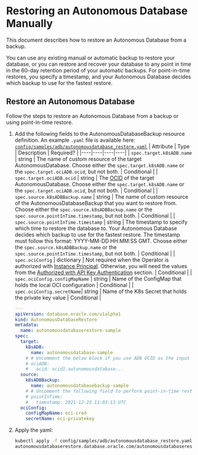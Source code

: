# Restoring an Autonomous Database Manually

This document describes how to restore an Autonomous Database from a backup.

You can use any existing manual or automatic backup to restore your database, or you can restore and recover your database to any point in time in the 60-day retention period of your automatic backups. For point-in-time restores, you specify a timestamp, and your Autonomous Database decides which backup to use for the fastest restore.

## Restore an Autonomous Database

Follow the steps to restore an Autonomous Database from a backup or using point-in-time restore.

1. Add the following fields to the AutonomousDatabaseBackup resource definition. An example `.yaml` file is available here: [`config/samples/adb/autonomousdatabase_restore.yaml`](./../../config/samples/adb/autonomousdatabase_restore.yaml)
    | Attribute | Type | Description | Required? |
    |----|----|----|----|
    | `spec.target.k8sADB.name` | string | The name of custom resource of the target AutonomousDatabase. Choose either the `spec.target.k8sADB.name` or the `spec.target.ociADB.ocid`, but not both. | Conditional |
    | `spec.target.ociADB.ocid` | string | The [OCID](https://docs.cloud.oracle.com/Content/General/Concepts/identifiers.htm) of the target AutonomousDatabase. Choose either the `spec.target.k8sADB.name` or the `spec.target.ociADB.ocid`, but not both. | Conditional |
    | `spec.source.k8sADBBackup.name` | string | The name of custom resource of the AutonomousDatabaseBackup that you want to restore from. Choose either the `spec.source.k8sADBBackup.name` or the `spec.source.pointInTime.timestamp`, but not both. | Conditional |
    | `spec.source.pointInTime.timestamp` | string | The timestamp to specify which time to restore the database to. Your Autonomous Database decides which backup to use for the fastest restore. The timestamp must follow this format: YYYY-MM-DD HH:MM:SS GMT. Choose either the `spec.source.k8sADBBackup.name` or the `spec.source.pointInTime.timestamp`, but not both. | Conditional |
    | `spec.ociConfig` | dictionary | Not required when the Operator is authorized with [Instance Principal](./ADB_PREREQUISITES.md#authorized-with-instance-principal). Otherwise, you will need the values from the [Authorized with API Key Authentication](./ADB_PREREQUISITES.md#authorized-with-api-key-authentication) section. | Conditional |
    | `spec.ociConfig.configMapName` | string | Name of the ConfigMap that holds the local OCI configuration | Conditional |
    | `spec.ociConfig.secretName`| string | Name of the K8s Secret that holds the private key value | Conditional |

    ```yaml
    ---
    apiVersion: database.oracle.com/v1alpha1
    kind: AutonomousDatabaseRestore
    metadata:
      name: autonomousdatabaserestore-sample
    spec:
      target:
        k8sADB:
          name: autonomousdatabase-sample
        # # Uncomment the below block if you use ADB OCID as the input of the target ADB
        # ociADB:
        #   ocid: ocid1.autonomousdatabase...
      source:
        k8sADBBackup: 
          name: autonomousdatabasebackup-sample
        # # Uncomment the following field to perform point-in-time restore
        # pointInTime: 
        #   timestamp: 2021-12-23 11:03:13 UTC
      ociConfig:
        configMapName: oci-cred
        secretName: oci-privatekey
    ```

2. Apply the yaml:

    ```sh
    kubectl apply -f config/samples/adb/autonomousdatabase_restore.yaml
    autonomousdatabaserestore.database.oracle.com/autonomousdatabaserestore-sample created
    ```
